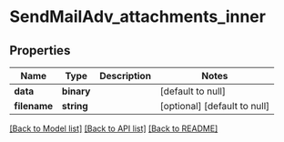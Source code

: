 # SendMailAdv_attachments_inner

## Properties
Name | Type | Description | Notes
------------ | ------------- | ------------- | -------------
**data** | **binary** |  | [default to null]
**filename** | **string** |  | [optional] [default to null]

[[Back to Model list]](../README.md#documentation-for-models) [[Back to API list]](../README.md#documentation-for-api-endpoints) [[Back to README]](../README.md)


